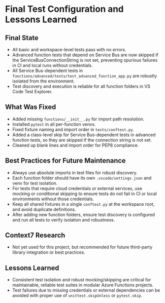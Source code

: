 # Final Test Configuration and Lessons Learned

## Final State
- All basic and workspace-level tests pass with no errors.
- Advanced function tests that depend on Service Bus are now skipped if the ServiceBusConnectionString is not set, preventing spurious failures in CI and local runs without credentials.
- All Service Bus-dependent tests in `functions/advanced/tests/test_advanced_function_app.py` are robustly isolated from the environment.
- Test discovery and execution is reliable for all function folders in VS Code Test Explorer.

## What Was Fixed
- Added missing `functions/__init__.py` for import path resolution.
- Installed `pytest` in all per-function venvs.
- Fixed fixture naming and import order in `tests/conftest.py`.
- Added a class-level skip for Service Bus-dependent tests in advanced function tests, so they are skipped if the connection string is not set.
- Cleaned up blank lines and import order for PEP8 compliance.

## Best Practices for Future Maintenance
- Always use absolute imports in test files for robust discovery.
- Each function folder should have its own `.vscode/settings.json` and venv for test isolation.
- For tests that require cloud credentials or external services, use mocking or conditional skipping to ensure tests do not fail in CI or local environments without those credentials.
- Keep all shared fixtures in a single `conftest.py` at the workspace root, and avoid duplicate definitions.
- After adding new function folders, ensure test discovery is configured and run all tests to verify isolation and robustness.

## Context7 Research
- Not yet used for this project, but recommended for future third-party library integration or best practices.

## Lessons Learned
- Consistent test isolation and robust mocking/skipping are critical for maintainable, reliable test suites in modular Azure Functions projects.
- Test failures due to missing credentials or external dependencies can be avoided with proper use of `unittest.skipUnless` or `pytest.skip`.
